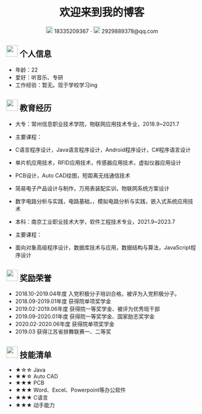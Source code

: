 <center>
     <h1>欢迎来到我的博客</h1>
     <div>
         <span>
             <img src="https://niit-soft.oss-cn-hangzhou.aliyuncs.com/assets/phone-solid.svg" width="18px">
             18335209367
         </span>
         ·
         <span>
             <img src="https://niit-soft.oss-cn-hangzhou.aliyuncs.com/assets/envelope-solid.svg" width="18px">
             2929889378@qq.com
         </span>
         
 </center>
 

 ## <img src="https://niit-soft.oss-cn-hangzhou.aliyuncs.com/assets/info-circle-solid.svg" width="30px"> 个人信息 

 - 年龄：22
 - 爱好：听音乐、专研
 - 工作经验：暂无。现于学校学习ing

     
## <img src="https://niit-soft.oss-cn-hangzhou.aliyuncs.com/assets/briefcase-solid.svg" width="30px"> 教育经历

- 大专：常州信息职业技术学院，物联网应用技术专业，2018.9~2021.7
- 主要课程：
-   C语言程序设计，Java语言程序设计，Android程序设计，C#程序语言设计
-   单片机应用技术，RFID应用技术，传感器应用技术，虚拟仪器应用设计
-   PCB设计，Auto CAD绘图，短距离无线通信技术
-   简易电子产品设计与制作，万用表装配实训，物联网系统方案设计
-   数字电路分析与实践，电路基础，，模拟电路分析与实践，嵌入式系统应用技术

- 本科：南京工业职业技术大学，软件工程技术专业，2021.9~2023.7
- 主要课程：
-   面向对象高级程序设计，数据库技术与应用，数据结构与算法，JavaScript程序设计

     
## <img src="https://niit-soft.oss-cn-hangzhou.aliyuncs.com/assets/project-diagram-solid.svg" width="30px"> 奖励荣誉

- 2018.10-2019.04年度 入党积极分子培训合格，被评为入党积极分子。
- 2018.09-2019.01年度 获得院单项奖学金
- 2019.02-2019.06年度 获得院一等奖学金、被评为优秀班干部
- 2019.09-2020.01年度 获得院一等奖学金、国家励志奖学金
- 2020.02-2020.06年度 获得院单项奖学金
- 2019.03             获得江苏省排舞联赛一、二等奖

     
## <img src="https://niit-soft.oss-cn-hangzhou.aliyuncs.com/assets/tools-solid.svg" width="30px"> 技能清单

- ★☆☆ Java
- ★★☆ Auto CAD
- ★★★ PCB
- ★★★ Word、Excel、Powerpoint等办公软件
- ★★★ C语言
- ★★★ 动手能力
